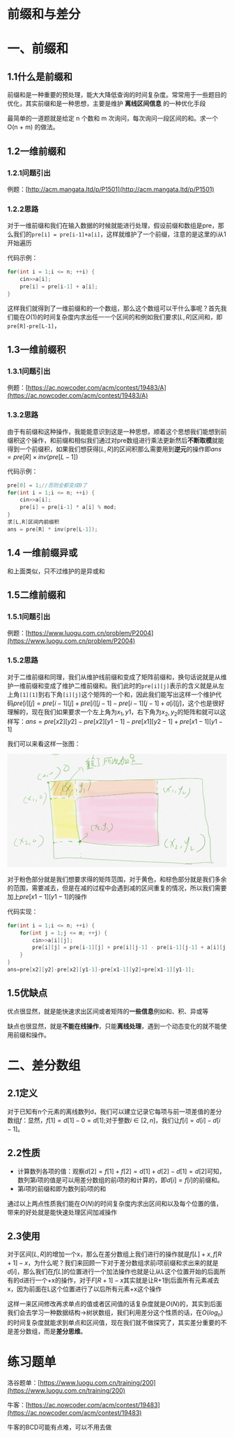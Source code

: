 # 前缀和与差分

# 一、前缀和

## 1.1什么是前缀和

前缀和是一种重要的预处理，能大大降低查询的时间复杂度。常常用于一些题目的优化，其实前缀和是一种思想，主要是维护 **离线区间信息** 的一种优化手段

最简单的一道题就是给定 n 个数和 m 次询问，每次询问一段区间的和。求一个 O(n + m) 的做法。

## 1.2一维前缀和

### 1.2.1问题引出

例题：[http://acm.mangata.ltd/p/P1501](http://acm.mangata.ltd/p/P1501)

### 1.2.2思路

对于一维前缀和我们在输入数据的时候就能进行处理，假设前缀和数组是pre，那么我们的`pre[i] = pre[i-1]+a[i]`，这样就维护了一个前缀，注意的是这里的i从1开始遍历

代码示例：

```c++
for(int i = 1;i <= n; ++i) {
    cin>>a[i];
    pre[i] = pre[i-1] + a[i];
}
```

这样我们就得到了一维前缀和的一个数组，那么这个数组可以干什么事呢？首先我们能在$O(1)$的时间复杂度内求出任一一个区间的和例如我们要求$[L,R]$区间和，即`pre[R]-pre[L-1]`，

## 1.3一维前缀积

### 1.3.1问题引出

例题：[https://ac.nowcoder.com/acm/contest/19483/A](https://ac.nowcoder.com/acm/contest/19483/A)

### 1.3.2思路

由于有前缀和这种操作，我能能意识到这是一种思想，顺着这个思想我们能想到前缀积这个操作，和前缀和相似我们通过对pre数组进行乘法更新然后**不断取模**就能得到一个前缀积，如果我们想获得$[L,R]$的区间积那么需要用到**逆元**的操作即$ans = pre[R] \times inv(pre[L-1])$

代码示例：

```c++
pre[0] = 1;//否则全都变成0了
for(int i = 1;i <= n; ++i) {
    cin>>a[i];
    pre[i] = pre[i-1] * a[i] % mod;
}
求[L,R]区间内前缀积
ans = pre[R] * inv(pre[L-1]);
```



## 1.4 一维前缀异或

和上面类似，只不过维护的是异或和

## 1.5二维前缀和

### 1.5.1问题引出

例题：[https://www.luogu.com.cn/problem/P2004](https://www.luogu.com.cn/problem/P2004)

### 1.5.2思路

对于二维前缀和同理，我们从维护线前缀和变成了矩阵前缀和，换句话说就是从维护一维前缀和变成了维护二维前缀和。我们此时的`pre[i][j]`表示的含义就是从左上角`[1][1]`到右下角`[i][j]`这个矩阵的一个和，因此我们能写出这样一个维护代码$pre[i][j]=pre[i-1][j] + pre[i][j-1] - pre[i-1][j-1] + a[i][j]$，这个也是很好理解的，现在我们如果要求一个左上角为$x_1,y1$，右下角为$x_2,y_2$的矩阵和就可以这样写：$ans=pre[x2][y2]-pre[x2][y1-1]-pre[x1][y2-1]+pre[x1-1][y1-1]$

我们可以来看这样一张图：

![image](../image/JCSF/pre_dis.png)

对于粉色部分就是我们想要求得的矩阵范围，对于黄色，和棕色部分就是我们多余的范围，需要减去，但是在减的过程中会遇到减的区间重复的情况，所以我们需要加上$pre[x1-1][y1-1]$的操作

代码实现：

```c++
for(int i = 1;i <= n; ++i) {
    for(int j = 1;j <= m; ++j) {
        cin>>a[i][j];
        pre[i][j] = pre[i-1][j] + pre[i][j-1] - pre[i-1][j-1] + a[i][j];
    }
}
ans=pre[x2][y2]-pre[x2][y1-1]-pre[x1-1][y2]+pre[x1-1][y1-1];
```



## 1.5优缺点

优点很显然，就是能快速求出区间或者矩阵的**一些信息**例如和、积、异或等

缺点也很显然，就是**不能在线操作**，只能**离线处理**，遇到一个动态变化的就不能使用前缀和操作。

# 二、差分数组

## 2.1定义

对于已知有n个元素的离线数列d，我们可以建立记录它每项与前一项差值的差分数组$f$：显然，$f[1]=d[1]-0=d[1];$对于整数$i∈[2,n]$，我们让$f[i]=d[i]-d[i-1]$。

## 2.2性质

- 计算数列各项的值：观察$d[2]=f[1]+f[2]=d[1]+d[2]-d[1]=d[2]$可知，数列第$i$项的值是可以用差分数组的前$i$项的和计算的，即$d[i]=f[i]$的前缀和。
- 第$i$项的前缀和即为数列前$i$项的和

通过以上两点性质我们能在$O(N)$的时间复杂度内求出区间和以及每个位置的值，带来的好处就是能快速处理区间加减操作

## 2.3使用

对于区间$[L,R]$的增加一个x，那么在差分数组上我们进行的操作就是$f[L]+x,f[R+1]-x$，为什么呢？我们来回顾一下对于差分数组求前$i$项前缀和求出来的就是$d[i]$，那么我们在$f[L]$的位置进行一个加法操作也就是让从L这个位置开始的后面所有的d进行一个+x的操作，对于$F[R+1]-x$其实就是让R+1到后面所有元素减去x，因为前面在L这个位置进行了以后所有元素+x这个操作

这样一来区间修改再求单点的值或者区间值的话复杂度就是$O(N)$的，其实到后面我们会去学习一种数据结构->树状数组，我们利用差分这个性质的话，在$O(log_n)$的时间复杂度就能求到单点和区间值，现在我们就不做探究了，其实差分重要的不是差分数组，而是**差分思维**。

# 练习题单

洛谷题单：[https://www.luogu.com.cn/training/200](https://www.luogu.com.cn/training/200)

牛客：[https://ac.nowcoder.com/acm/contest/19483](https://ac.nowcoder.com/acm/contest/19483)

牛客的BCD可能有点难，可以不用去做